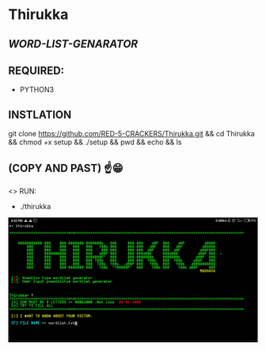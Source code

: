 # Thirukka

## *WORD-LIST-GENARATOR*

## REQUIRED:
* PYTHON3

## INSTLATION

git clone https://github.com/RED-5-CRACKERS/Thirukka.git && cd Thirukka && chmod +x setup && ./setup && pwd && echo && ls
## (COPY AND PAST) ☝️😁




<> RUN:
* ./thirukka

<img src=".thirukka.jpg" />
